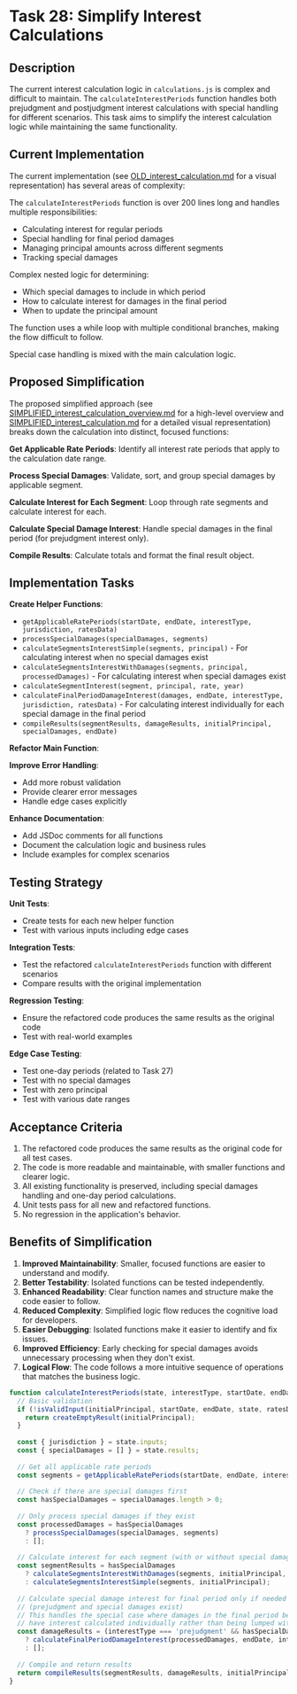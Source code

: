# Task 28: Simplify Interest Calculations

## Description

The current interest calculation logic in `calculations.js` is complex and difficult to maintain. The `calculateInterestPeriods` function handles both prejudgment and postjudgment interest calculations with special handling for different scenarios. This task aims to simplify the interest calculation logic while maintaining the same functionality.

## Current Implementation

The current implementation (see [OLD\_interest\_calculation.md](./OLD_interest_calculation.md) for a visual representation) has several areas of complexity:

The `calculateInterestPeriods` function is over 200 lines long and handles multiple responsibilities:

*   Calculating interest for regular periods
*   Special handling for final period damages
*   Managing principal amounts across different segments
*   Tracking special damages

Complex nested logic for determining:

*   Which special damages to include in which period
*   How to calculate interest for damages in the final period
*   When to update the principal amount

The function uses a while loop with multiple conditional branches, making the flow difficult to follow.

Special case handling is mixed with the main calculation logic.

## Proposed Simplification

The proposed simplified approach (see [SIMPLIFIED\_interest\_calculation\_overview.md](./SIMPLIFIED_interest_calculation_overview.md) for a high-level overview and [SIMPLIFIED\_interest\_calculation.md](./SIMPLIFIED_interest_calculation.md) for a detailed visual representation) breaks down the calculation into distinct, focused functions:

**Get Applicable Rate Periods**: Identify all interest rate periods that apply to the calculation date range.

**Process Special Damages**: Validate, sort, and group special damages by applicable segment.

**Calculate Interest for Each Segment**: Loop through rate segments and calculate interest for each.

**Calculate Special Damage Interest**: Handle special damages in the final period (for prejudgment interest only).

**Compile Results**: Calculate totals and format the final result object.

## Implementation Tasks

**Create Helper Functions**:

*   `getApplicableRatePeriods(startDate, endDate, interestType, jurisdiction, ratesData)`
*   `processSpecialDamages(specialDamages, segments)`
*   `calculateSegmentsInterestSimple(segments, principal)` - For calculating interest when no special damages exist
*   `calculateSegmentsInterestWithDamages(segments, principal, processedDamages)` - For calculating interest when special damages exist
*   `calculateSegmentInterest(segment, principal, rate, year)`
*   `calculateFinalPeriodDamageInterest(damages, endDate, interestType, jurisdiction, ratesData)` - For calculating interest individually for each special damage in the final period
*   `compileResults(segmentResults, damageResults, initialPrincipal, specialDamages, endDate)`

**Refactor Main Function**:

**Improve Error Handling**:

*   Add more robust validation
*   Provide clearer error messages
*   Handle edge cases explicitly

**Enhance Documentation**:

*   Add JSDoc comments for all functions
*   Document the calculation logic and business rules
*   Include examples for complex scenarios

## Testing Strategy

**Unit Tests**:

*   Create tests for each new helper function
*   Test with various inputs including edge cases

**Integration Tests**:

*   Test the refactored `calculateInterestPeriods` function with different scenarios
*   Compare results with the original implementation

**Regression Testing**:

*   Ensure the refactored code produces the same results as the original code
*   Test with real-world examples

**Edge Case Testing**:

*   Test one-day periods (related to Task 27)
*   Test with no special damages
*   Test with zero principal
*   Test with various date ranges

## Acceptance Criteria

1.  The refactored code produces the same results as the original code for all test cases.
2.  The code is more readable and maintainable, with smaller functions and clearer logic.
3.  All existing functionality is preserved, including special damages handling and one-day period calculations.
4.  Unit tests pass for all new and refactored functions.
5.  No regression in the application's behavior.

## Benefits of Simplification

1.  **Improved Maintainability**: Smaller, focused functions are easier to understand and modify.
2.  **Better Testability**: Isolated functions can be tested independently.
3.  **Enhanced Readability**: Clear function names and structure make the code easier to follow.
4.  **Reduced Complexity**: Simplified logic flow reduces the cognitive load for developers.
5.  **Easier Debugging**: Isolated functions make it easier to identify and fix issues.
6.  **Improved Efficiency**: Early checking for special damages avoids unnecessary processing when they don't exist.
7.  **Logical Flow**: The code follows a more intuitive sequence of operations that matches the business logic.

```javascript
function calculateInterestPeriods(state, interestType, startDate, endDate, initialPrincipal, ratesData) {
  // Basic validation
  if (!isValidInput(initialPrincipal, startDate, endDate, state, ratesData)) {
    return createEmptyResult(initialPrincipal);
  }
  
  const { jurisdiction } = state.inputs;
  const { specialDamages = [] } = state.results;
  
  // Get all applicable rate periods
  const segments = getApplicableRatePeriods(startDate, endDate, interestType, jurisdiction, ratesData);
  
  // Check if there are special damages first
  const hasSpecialDamages = specialDamages.length > 0;
  
  // Only process special damages if they exist
  const processedDamages = hasSpecialDamages 
    ? processSpecialDamages(specialDamages, segments) 
    : [];
  
  // Calculate interest for each segment (with or without special damages)
  const segmentResults = hasSpecialDamages
    ? calculateSegmentsInterestWithDamages(segments, initialPrincipal, processedDamages)
    : calculateSegmentsInterestSimple(segments, initialPrincipal);
  
  // Calculate special damage interest for final period only if needed 
  // (prejudgment and special damages exist)
  // This handles the special case where damages in the final period before judgment
  // have interest calculated individually rather than being lumped with the principal
  const damageResults = (interestType === 'prejudgment' && hasSpecialDamages)
    ? calculateFinalPeriodDamageInterest(processedDamages, endDate, interestType, jurisdiction, ratesData)
    : [];
  
  // Compile and return results
  return compileResults(segmentResults, damageResults, initialPrincipal, processedDamages, endDate);
}
```